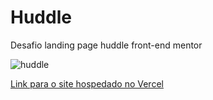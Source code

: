 # Huddle

Desafio landing page huddle front-end mentor

![huddle](https://user-images.githubusercontent.com/69548720/98033054-ad7f6d80-1df3-11eb-911d-9988f519b0fd.png)

[Link para o site hospedado no Vercel](https://huddle-mu.vercel.app/)


